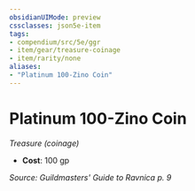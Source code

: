 ```yaml
---
obsidianUIMode: preview
cssclasses: json5e-item
tags:
- compendium/src/5e/ggr
- item/gear/treasure-coinage
- item/rarity/none
aliases: 
- "Platinum 100-Zino Coin"
---
```

# Platinum 100-Zino Coin
*Treasure (coinage)*  

- **Cost**: 100 gp

*Source: Guildmasters' Guide to Ravnica p. 9*